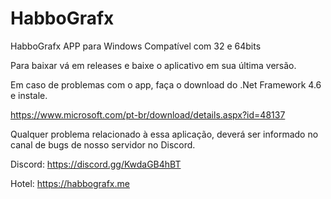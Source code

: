 # HabboGrafx
HabboGrafx APP para Windows
Compatível com 32 e 64bits

Para baixar vá em releases e baixe o aplicativo em sua última versão.



Em caso de problemas com o app, faça o download do .Net Framework 4.6 e instale.

https://www.microsoft.com/pt-br/download/details.aspx?id=48137




Qualquer problema relacionado à essa aplicação, deverá ser informado no canal de bugs de nosso servidor no Discord.



Discord: https://discord.gg/KwdaGB4hBT

Hotel: https://habbografx.me

